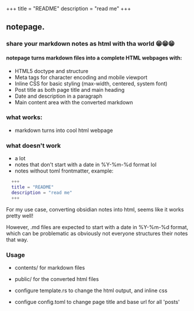+++
title = "README"
description = "read me"
+++

## notepage.

### share your markdown notes as html with tha world 😁😁😁

#### notepage turns markdown files into a complete HTML webpages with:

  - HTML5 doctype and structure
  - Meta tags for character encoding and mobile viewport
  - Inline CSS for basic styling (max-width, centered, system font)
  - Post title as both page title and main heading
  - Date and description in a paragraph
  - Main content area with the converted markdown

### what works: 
- markdown turns into cool html webpage

### what doesn't work
- a lot
- notes that don't start with a date in %Y-%m-%d format lol
- notes without toml frontmatter, example:

```m
  +++
  title = "README"
  description = "read me"
  +++
```

For my use case, converting obsidian notes into html, 
seems like it works pretty well!

However, .md files are expected to start with a date in %Y-%m-%d format,
which can be problematic as obviously not everyone structures their notes that way.

### Usage 
- contents/ for markdown files
- public/ for the converted html files

- configure template.rs to change the html output, and inline css
- configue config.toml to change page title and base url for all 'posts'

